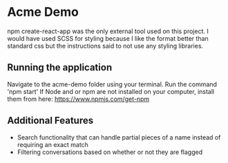 # Acme Demo

npm create-react-app was the only external tool used on this project.
I would have used SCSS for styling because I like the format better than standard css but the instructions said to not use any styling libraries.

## Running the application

Navigate to the acme-demo folder using your terminal.
Run the command 'npm start'
If Node and or npm are not installed on your computer, install them from here: https://www.npmjs.com/get-npm

## Additional Features
- Search functionality that can handle partial pieces of a name instead of requiring an exact match
- Filtering conversations based on whether or not they are flagged
